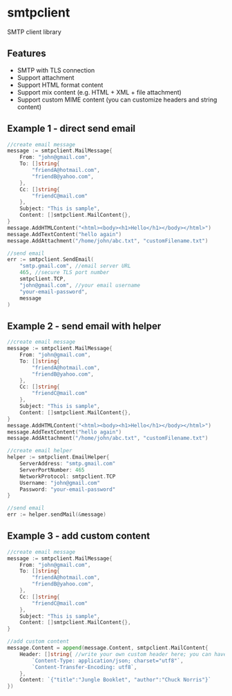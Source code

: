 # smtpclient
SMTP client library

## Features
- SMTP with TLS connection
- Support attachment
- Support HTML format content
- Support mix content (e.g. HTML + XML + file attachment)
- Support custom MIME content (you can customize headers and string content)

## Example 1 - direct send email
```go
//create email message
message := smtpclient.MailMessage{
    From: "john@gmail.com",
    To: []string{
        "friendA@hotmail.com",
        "friendB@yahoo.com",
    },
    Cc: []string{
        "friendC@mail.com"
    },
    Subject: "This is sample",
    Content: []smtpclient.MailContent{},
}
message.AddHTMLContent("<html><body><h1>Hello</h1></body></html>")
message.AddTextContent("hello again")
message.AddAttachment("/home/john/abc.txt", "customFilename.txt")

//send email
err := smtpclient.SendEmail(
    "smtp.gmail.com", //email server URL
    465, //secure TLS port number
    smtpclient.TCP,
    "john@gmail.com", //your email username
    "your-email-password",
    message
)
```

## Example 2 - send email with helper
```go
//create email message
message := smtpclient.MailMessage{
    From: "john@gmail.com",
    To: []string{
        "friendA@hotmail.com",
        "friendB@yahoo.com",
    },
    Cc: []string{
        "friendC@mail.com"
    },
    Subject: "This is sample",
    Content: []smtpclient.MailContent{},
}
message.AddHTMLContent("<html><body><h1>Hello</h1></body></html>")
message.AddTextContent("hello again")
message.AddAttachment("/home/john/abc.txt", "customFilename.txt")

//create email helper
helper := smtpclient.EmailHelper{
    ServerAddress: "smtp.gmail.com"
	ServerPortNumber: 465
	NetworkProtocol: smtpclient.TCP
	Username: "john@gmail.com"
	Password: "your-email-password"
}

//send email
err := helper.sendMail(&message)
```

## Example 3 - add custom content
```go
//create email message
message := smtpclient.MailMessage{
    From: "john@gmail.com",
    To: []string{
        "friendA@hotmail.com",
        "friendB@yahoo.com",
    },
    Cc: []string{
        "friendC@mail.com"
    },
    Subject: "This is sample",
    Content: []smtpclient.MailContent{},
}

//add custom content
message.Content = append(message.Content, smtpclient.MailContent{
    Header: []string{ //write your own custom header here; you can have more than one header(s)
        `Content-Type: application/json; charset="utf8"`,
        `Content-Transfer-Encoding: utf8`,
    },
    Content: `{"title":"Jungle Booklet", "author":"Chuck Norris"}`
})
```